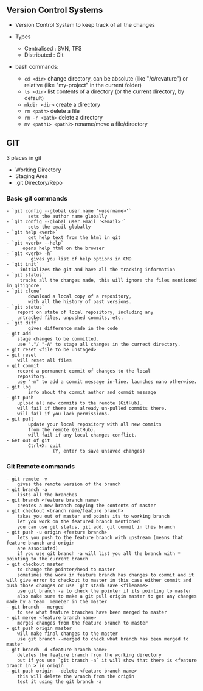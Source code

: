 ## Version Control Systems
- Version Control System to keep track of all the changes
- Types
    - Centralised : SVN, TFS
    - Distributed : Git
    
- bash commands:
   - `cd <dir>`
        change directory, can be absolute (like "/c/revature")
        or relative (like "my-project" in the current folder)
   - `ls <dir>`
        list contents of a directory
        (or the current directory, by default)
   - `mkdir <dir>`
        create a directory
   - `rm <path>`
        delete a file
   - `rm -r <path>`
        delete a directory
   - `mv <path1> <path2>`
        rename/move a file/directory
## GIT
3 places in git 
- Working Directory
- Staging Area
- .git Directory/Repo

### Basic git commands 
    - `git config --global user.name '<username>'`
            sets the author name globally
    - `git config --global user.email '<email>'`
            sets the email globally
    - `git help <verb>`
            get help text from the html in git 
    - `git <verb> --help`
          opens help html on the browser 
    - `git <verb> -h`
             gives you list of help options in CMD
    - `git init`
         initializes the git and have all the tracking information
    - `git status`
         tracks all the changes made, this will ignore the files mentioned in gitignore
    - `git clone`
            download a local copy of a repository,
            with all the history of past versions.
    - `git status`
        report on state of local repository, including any
        untracked files, unpushed commits, etc.
    - `git diff`
            gives difference made in the code
    - git add
        stage changes to be committed.
        use "."/ "-A" to stage all changes in the currect directory.
    - git reset <file to be unstaged>
    - git reset 
        will reset all files
    - git commit
        record a permanent commit of changes to the local
        repository.
        use "-m" to add a commit message in-line. launches nano otherwise.
    - git log 
            info about the commit author and commit message
    - git push
        upload all new commits to the remote (GitHub).
        will fail if there are already un-pulled commits there.
        will fail if you lack permissions.
    - git pull
            update your local repository with all new commits
            from the remote (GitHub).
            will fail if any local changes conflict.
    - Get out of git
            Ctrl+X: quit
                     (Y, enter to save unsaved changes)

### Git Remote commands 
    - git remote -v
        gives the remote version of the branch
    - git branch -a
        lists all the branches
    - git branch <feature branch name>
        creates a new branch copying the contents of master
    - git checkout <branch name/feature branch>
        takes you out of master and points its to working branch
        let you work on the featured branch mentioned
        you can use git status, git add, git commit in this branch
    - git push -u origin <feature branch>
        lets you push to the feature branch with upstream (means that feature branch and origin 
        are associated)
        if you use git branch -a will list you all the branch with * pointing to the current branch
    - git checkout master
        to change the pointer/head to master
        sometimes the work in feature branch has changes to commit and it will give error to checkout to master in this case either commit and push those changes or use `git stash save <filename>
        use git branch -a to check the pointer if its pointing to master
        also make sure to make a git pull origin master to get any changes made by a team  memeber in the master
    - git branch --merged    
        to see what feature branches have been merged to master        
    - git merge <feature branch name>    
        merges changes from the feature branch to master 
    - git push origin master 
        will make final changes to the master    
        use git branch --merged to check what branch has been merged to master 
    - git branch -d <feature branch name>
        deletes the feature branch from the working directory
        but if you use `git branch -a` it will show that there is <feature branch in > in origin
    - git push origin --delete <feature branch name>
        this will delete the vranch from the origin
        test it using the git branch -a
    
    